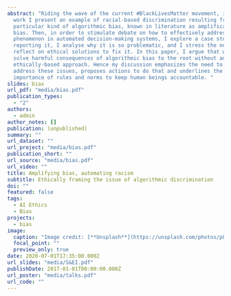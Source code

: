 ```yaml
---
abstract: "Riding the wave of the current #BlackLivesMatter movement, in this
  work I present an example of racial-based discrimination resulting from a
  particular kind of algorithmic bias, known in literature as amplification
  bias. Then, in order to stimulate debate on how to effectively address this
  phenomenon in automated decision-making systems, I explore a case study
  reporting it, I analyse why it is so problematic, and I stress the need to
  reflect on ethical solutions to fix it. In this paper, I argue that we cannot
  solve harmful consequences of algorithmic bias to the root without adopting an
  ethically-based approach. Hence my discussion emphasizes the need to urgently
  address these issues, proposes actions to do that and underlines the
  importance of rules and norms to keep human beings accountable. "
slides: bias
url_pdf: "media/bias.pdf"
publication_types:
  - "2"
authors:
  - admin
author_notes: []
publication: (unpublished)
summary: ""
url_dataset: ""
url_project: "media/bias.pdf"
publication_short: ""
url_source: "media/bias.pdf"
url_video: ""
title: Amplifying bias, automating racism
subtitle: Ethically framing the issue of algorithmic discrimination
doi: ""
featured: false
tags:
  - AI Ethics
  - Bias
projects:
  - bias
image:
  caption: "Image credit: [**Unsplash**](https://unsplash.com/photos/pLCdAaMFLTE)"
  focal_point: ""
  preview_only: true
date: 2020-07-01T17:35:00.000Z
url_slides: "media/S&EI.pdf"
publishDate: 2017-01-01T00:00:00.000Z
url_poster: "media/talks.pdf"
url_code: ""
---
```

